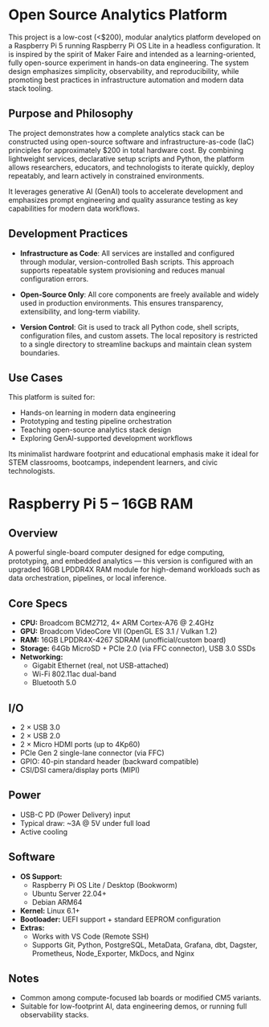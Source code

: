 # Open Source Analytics Platform

This project is a low-cost (<$200), modular analytics platform developed on a Raspberry Pi 5 running Raspberry Pi OS Lite in a headless configuration. It is inspired by the spirit of Maker Faire and intended as a learning-oriented, fully open-source experiment in hands-on data engineering. The system design emphasizes simplicity, observability, and reproducibility, while promoting best practices in infrastructure automation and modern data stack tooling.

## Purpose and Philosophy

The project demonstrates how a complete analytics stack can be constructed using open-source software and infrastructure-as-code (IaC) principles for approximately $200 in total hardware cost. By combining lightweight services, declarative setup scripts and Python, the platform allows researchers, educators, and technologists to iterate quickly, deploy repeatably, and learn actively in constrained environments.

It leverages generative AI (GenAI) tools to accelerate development and emphasizes prompt engineering and quality assurance testing as key capabilities for modern data workflows.

## Development Practices

- **Infrastructure as Code**: All services are installed and configured through modular, version-controlled Bash scripts. This approach supports repeatable system provisioning and reduces manual configuration errors.
  
- **Open-Source Only**: All core components are freely available and widely used in production environments. This ensures transparency, extensibility, and long-term viability.

- **Version Control**: Git is used to track all Python code, shell scripts, configuration files, and custom assets. The local repository is restricted to a single directory to streamline backups and maintain clean system boundaries.

## Use Cases

This platform is suited for:

- Hands-on learning in modern data engineering
- Prototyping and testing pipeline orchestration
- Teaching open-source analytics stack design
- Exploring GenAI-supported development workflows

Its minimalist hardware footprint and educational emphasis make it ideal for STEM classrooms, bootcamps, independent learners, and civic technologists.

# Raspberry Pi 5 – 16GB RAM

## Overview
A powerful single-board computer designed for edge computing, prototyping, and embedded analytics — this version is configured with an upgraded 16GB LPDDR4X RAM module for high-demand workloads such as data orchestration, pipelines, or local inference.

## Core Specs

- **CPU:** Broadcom BCM2712, 4× ARM Cortex-A76 @ 2.4GHz
- **GPU:** Broadcom VideoCore VII (OpenGL ES 3.1 / Vulkan 1.2)
- **RAM:** 16GB LPDDR4X-4267 SDRAM (unofficial/custom board)
- **Storage:** 64Gb MicroSD + PCIe 2.0 (via FFC connector), USB 3.0 SSDs
- **Networking:**
  - Gigabit Ethernet (real, not USB-attached)
  - Wi-Fi 802.11ac dual-band
  - Bluetooth 5.0

## I/O

- 2 × USB 3.0
- 2 × USB 2.0
- 2 × Micro HDMI ports (up to 4Kp60)
- PCIe Gen 2 single-lane connector (via FFC)
- GPIO: 40-pin standard header (backward compatible)
- CSI/DSI camera/display ports (MIPI)

## Power

- USB-C PD (Power Delivery) input
- Typical draw: ~3A @ 5V under full load
- Active cooling

## Software

- **OS Support:**
  - Raspberry Pi OS Lite / Desktop (Bookworm)
  - Ubuntu Server 22.04+
  - Debian ARM64
- **Kernel:** Linux 6.1+
- **Bootloader:** UEFI support + standard EEPROM configuration
- **Extras:**
  - Works with VS Code (Remote SSH)
  - Supports Git, Python, PostgreSQL, MetaData, Grafana, dbt, Dagster, Prometheus, Node_Exporter, MkDocs, and Nginx

## Notes

- Common among compute-focused lab boards or modified CM5 variants.
- Suitable for low-footprint AI, data engineering demos, or running full observability stacks.